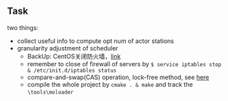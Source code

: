 ## Task
 two things:
 - collect useful info to compute opt num of actor stations
 - granularity adjustment of scheduler
   - BackUp: CentOS关闭防火墙，[link](http://www.centoscn.com/CentosBug/osbug/2016/0702/7562.html)
   - remember to close of firewall of servers by `$ service iptables stop & /etc/init.d/iptables status`
   - compare-and-swap(CAS) operation, lock-free method, see [here](http://www.cnblogs.com/Mainz/p/3546347.html)
   - compile the whole project by `cmake . & make` and track the `\tools\moloader`